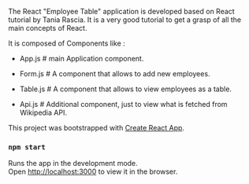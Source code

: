 The React "Employee Table" application is developed based on React tutorial by Tania Rascia.
It is a very good tutorial to get a grasp of all the main concepts of React.

It is composed of Components like :
- App.js  # main Application component.
- Form.js # A component that allows to add new employees.
- Table.js # A component that allows to view employees as a table.


- Api.js # Additional component, just to view what is fetched from Wikipedia API.

This project was bootstrapped with [Create React App](https://github.com/facebook/create-react-app).

### `npm start`
Runs the app in the development mode.<br>
Open [http://localhost:3000](http://localhost:3000) to view it in the browser.
